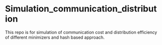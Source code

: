 # Simulation_communication_distribution
This repo is for simulation of communication cost and distribution efficiency of different minimizers and hash based approach.
